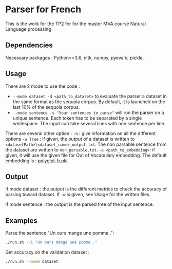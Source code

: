 # Parser for French

This is the work for the TP2 for for the master MVA course Natural Language processing 

## Dependencies

Necessary packages : Python>=3.6, nltk, numpy, pyevalb, pickle.
 
## Usage

There are 2 mode to use the code :

- `--mode dataset -d <path_to_dataset>` to evaluate the parser a dataset in the same format as the sequoia corpus. By default, it is launched on the last 10% of the sequoia corpus.
- `--mode sentence -s "Your sentences to parse"` will run the parser on a unique sentence.  Each token has to be separated by a single whitespace. The input can take several lines with one sentence per line.

There are several other option :
`-h` : give information on all the different options
`-w True` : if given, the output of a dataset is written to `<datasetPath>\<dataset_name>_output.txt`. The non parsable sentence from the dataset are written to `non_parsable.txt`.
`-e <path_to_embedding>`: if given, it will use the given file for Out of Vocabulary embedding. The default embedding is : [polyglot-fr.pkl](https://sites.google.com/site/rmyeid/projects/polyglot)

## Output

If mode dataset : the output is the different metrics to check the accuracy of parsing toward dataset. If `-w` is given, see Usage for the written files.

If mode sentence : the output is the parsed tree of the input sentence. 

## Examples

Parse the sentence "Un ours mange une pomme .":
```bash
./run.sh --i "Un ours mange une pomme ."
```

Get accuracy on the validation dataset :
```bash
./run.sh --mode dataset
```


